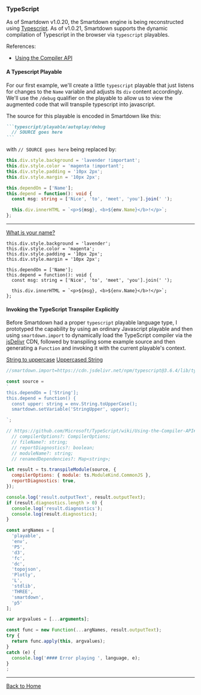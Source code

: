 ### TypeScript

As of Smartdown v1.0.20, the Smartdown engine is being reconstructed using [Typescript](). As of v1.0.21, Smartdown supports the dynamic compilation of Typescript in the browser via `typescript` playables.

References:
- [Using the Compiler API](https://github.com/Microsoft/TypeScript/wiki/Using-the-Compiler-API)

#### A Typescript Playable

For our first example, we'll create a little `typescript` playable that just listens for changes to the `Name` variable and adjusts its `div` content accordingly. We'll use the `/debug` qualifier on the playable to allow us to view the augmented code that will transpile typescript into javascript.

The source for this playable is encoded in Smartdown like this:

````markdown
```typescript/playable/autoplay/debug
  // SOURCE goes here
```
````

with `// SOURCE goes here` being replaced by:

```typescript
this.div.style.background = 'lavender !important';
this.div.style.color = 'magenta !important';
this.div.style.padding = '10px 2px';
this.div.style.margin = '10px 2px';

this.dependOn = ['Name'];
this.depend = function(): void {
  const msg: string = ['Nice', 'to', 'meet', 'you'].join(' ');

  this.div.innerHTML = `<p>${msg}, <b>${env.Name}</b>!</p>`;
};

```

---

[What is your name?](:?Name)

```typescript/playable/autoplay/debug
this.div.style.background = 'lavender';
this.div.style.color = 'magenta';
this.div.style.padding = '10px 2px';
this.div.style.margin = '10px 2px';

this.dependOn = ['Name'];
this.depend = function(): void {
  const msg: string = ['Nice', 'to', 'meet', 'you'].join(' ');

  this.div.innerHTML = `<p>${msg}, <b>${env.Name}</b>!</p>`;
};

```


#### Invoking the TypeScript Transpiler Explicitly

Before Smartdown had a proper `typescript` playable language type, I prototyped the capability by using an ordinary Javascript playable and then using `smartdown.import` to dynamically load the TypeScript compiler via the [jsDelivr]() CDN, followed by transpiling some example source and then generating a `Function` and invoking it with the current playable's context.

[String to uppercase](:?String)
[Uppercased String](:!StringUpper)

```javascript /playable/autoplay
//smartdown.import=https://cdn.jsdelivr.net/npm/typescript@3.6.4/lib/typescript.min.js

const source =
`
this.dependOn = ['String'];
this.depend = function() {
  const upper: string = env.String.toUpperCase();
  smartdown.setVariable('StringUpper', upper);

`;

// https://github.com/Microsoft/TypeScript/wiki/Using-the-Compiler-API#transpiling-a-single-file
  // compilerOptions?: CompilerOptions;
  // fileName?: string;
  // reportDiagnostics?: boolean;
  // moduleName?: string;
  // renamedDependencies?: Map<string>;

let result = ts.transpileModule(source, {
  compilerOptions: { module: ts.ModuleKind.CommonJS },
  reportDiagnostics: true,
});

console.log('result.outputText', result.outputText);
if (result.diagnostics.length > 0) {
  console.log('result.diagnostics');
  console.log(result.diagnostics);
}

const argNames = [
  'playable',
  'env',
  'P5',
  'd3',
  'fc',
  'dc',
  'topojson',
  'Plotly',
  'L',
  'stdlib',
  'THREE',
  'smartdown',
  'p5'
];

var argvalues = [...arguments];

const func = new Function(...argNames, result.outputText);
try {
  return func.apply(this, argvalues);
}
catch (e) {
  console.log('#### Error playing ', language, e);
}
;
```

---

[Back to Home](:@Home)
